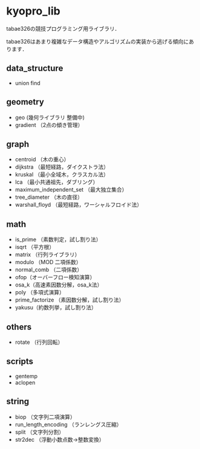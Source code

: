 # kyopro_lib

tabae326の競技プログラミング用ライブラリ．

tabae326はあまり複雑なデータ構造やアルゴリズムの実装から逃げる傾向にあります．

## data_structure
- union find 

## geometry
- geo (幾何ライブラリ 整備中)
- gradient （2点の傾き管理）

## graph
- centroid （木の重心）
- dijkstra （最短経路，ダイクストラ法）
- kruskal （最小全域木，クラスカル法）
- lca （最小共通祖先，ダブリング）
- maximum_independent_set （最大独立集合）
- tree_diameter （木の直径）
- warshall_floyd （最短経路，ワーシャルフロイド法）

## math
- is_prime （素数判定，試し割り法）
- isqrt （平方根）
- matrix （行列ライブラリ）
- modulo （MOD 二項係数）
- normal_comb （二項係数）
- ofop（オーバーフロー検知演算）
- osa_k（高速素因数分解，osa_k法）
- poly （多項式演算）
- prime_factorize （素因数分解，試し割り法）
- yakusu（約数列挙，試し割り法）

## others
- rotate （行列回転）

## scripts
- gentemp 
- aclopen

## string
- biop （文字列二項演算）
- run_length_encoding （ランレングス圧縮）
- split （文字列分割）
- str2dec （浮動小数点数→整数変換）
